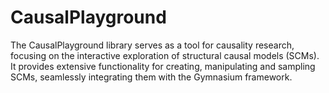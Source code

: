 # CausalPlayground
The CausalPlayground library serves as a tool for causality research, focusing on the interactive exploration of structural causal models (SCMs). It provides extensive functionality for creating, manipulating and sampling SCMs, seamlessly integrating them with the Gymnasium framework.
